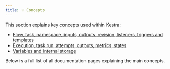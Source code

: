 ```yaml
---
title: 💡 Concepts
---
```


This section explains key concepts used within Kestra:

- [Flow, task, namespace, inputs, outputs, revision, listeners, triggers and templates](01.flows.md)
- [Execution, task run, attempts, outputs, metrics, states](02.executions.md)
- [Variables and internal storage](03.storage.md)


Below is a full list of all documentation pages explaining the main concepts.

<ChildTableOfContents />
